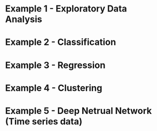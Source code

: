 # Example 1 - Exploratory Data Analysis

# Example 2 - Classification

# Example 3 - Regression 

# Example 4 - Clustering 

# Example 5 - Deep Netrual Network (Time series data)
